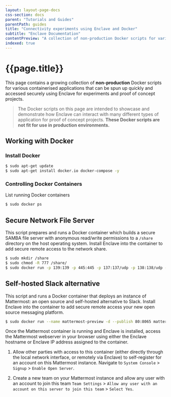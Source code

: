 ```yaml
---
layout: layout-page-docs
css-section: docs
parent: "Tutorials and Guides"
parentPath: guides
title: "Connectivity experiments using Enclave and Docker"
subtitle: "Enclave Documentation"
contentPreview: "A collection of non-production Docker scripts for various containerised applications that can be spun up quickly and accessed securely using Enclave for experiments and proof of concept projects."
indexed: true
---
```


# {{page.title}}

This page contains a growing collection of **non-production** Docker scripts for various containerised applications that can be spun up quickly and accessed securely using Enclave for experiments and proof of concept projects.

> The Docker scripts on this page are intended to showcase and demonstrate how Enclave can interact with many different types of application for proof of concept projects. **These Docker scripts are not fit for use in production environments.**

## Working with Docker

### Install Docker

```bash
$ sudo apt-get update
$ sudo apt-get install docker.io docker-compose -y
```

### Controlling Docker Containers

List running Docker containers

```bash
$ sudo docker ps
```

## Secure Network File Server

This script prepares and runs a Docker container which builds a secure SAMBA file server with anonymous read/write permissions to a `/share` directory on the host operating system. Install Enclave into the container to add secure remote access to the network share.

```bash
$ sudo mkdir /share
$ sudo chmod -R 777 /share/
$ sudo docker run -p 139:139 -p 445:445 -p 137:137/udp -p 138:138/udp -v /share:/share -d sixeyed/samba -s "share;/share;yes;no;yes;all"
```

## Self-hosted Slack alternative

This script and runs a Docker container that deploys an instance of Mattermost: an open source and self-hosted alternative to Slack. Install Enclave into the container to add secure remote access your new open source messaging platform.

```bash
$ sudo docker run --name mattermost-preview -d --publish 80:8065 mattermost/mattermost-preview
```

Once the Mattermost container is running and Enclave is installed, access the Mattermost webserver in your browser using either the Enclave hostname or Enclave IP address assigned to the container.

1. Allow other parties with access to this container (either directly through the local network interface, or remotely via Enclave) to self-register for an account on this Mattermost instance. Navigate to `System Console` > `Signup` > `Enable Open Server`.

1. Create a new team on your Mattermost instance and allow any user with an account to join this team `Team Settings` > `Allow any user with an account on this server to join this team` > `Select Yes`.
